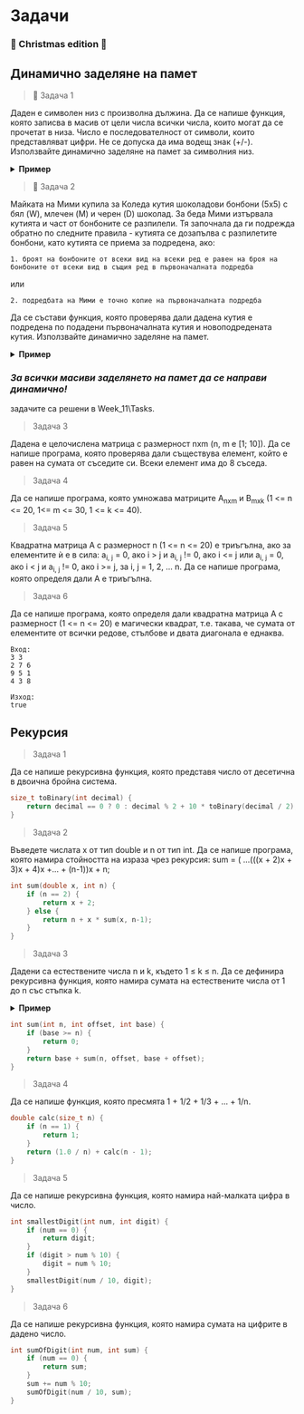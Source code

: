# Задачи 
### :christmas_tree: Christmas edition :gift:

## Динамично заделяне на памет

> :cookie: Задача 1 

Даден е символен низ с произволна дължина. Да се напише функция, която записва в масив от цели числа всички числа, които могат да се прочетат
в низа. Число е последователност от символи, които представляват цифри. Не се допуска да има водещ знак (+/-). Използвайте динамично заделяне на памет за символния низ.
<details>
<summary>
<b>Пример</b>
</summary>


```
Вход: "Рецепта за джинджифилови коледни бисквитки: 500гр. брашно, 125гр. масло, 10гр. хлебна сода, 10гр. канела, 1 яйце, 150гр. мед, 20гр. джинджифил. Продуктите се смесват, оформят се бисквитки и се пекат на загрята фурна на 180 градуса за 7-8 минути."
Резултат: масив с елементи [500, 125, 10, 10, 1, 150, 20, 180, 7, 8].
```

</details>



> :candy: Задача 2

Майката на Мими купила за Коледа кутия шоколадови бонбони (5х5) с бял (W), млечен (M) и черен (D) шоколад. За беда Мими изтървала кутията и част от бонбоните се разпилели. Тя започнала да ги подрежда обратно по следните правила - кутията се дозапълва с разпилетите бонбони, като кутията се приема за подредена, ако:

	1. броят на бонбоните от всеки вид на всеки ред е равен на броя на бонбоните от всеки вид в същия ред в първоначалната подредба

или

	2. подредбата на Мими е точно копие на първоначалната подредба

Да се състави функция, която проверява дали дадена кутия е подредена по подадени първоначалната кутия и новоподредената кутия. Използвайте динамично заделяне на памет.
<details>
<summary>
<b>Пример</b>
</summary>


```
Вход 1: 
W W D M W
D W M W D
M D W D W
M M M D M
M D W W W

D W M W W
D D M W W
M W W D D
M M M M D
W W W D M

Изход 1:
Box is fixed.

Вход 2:
W W D M M
D W M W D
M D W D W
M M M D M
M D W W W

D W M W W
D D M W W
M W W D D
M M M M D
W W W D M

Изход 2:
Box is not fixed. 
```

</details>

### *За всички масиви заделянето на памет да се направи динамично!*
задачите са решени в Week_11\Tasks.
> Задача 3

Дадена е целочислена матрица с размерност nxm (n, m e [1; 10]). Да се напише програма, която проверява дали съществува елемент, който е равен на сумата от съседите си. Всеки елемент има до 8 съседа.


> Задача 4

Да се напише програма, която умножава матриците A<sub>nxm</sub> и B<sub>mxk</sub> (1 <= n <= 20, 1<= m <= 30, 1 <= k <= 40).

> Задача 5

Квадратна матрица A с размерност n (1 <= n <= 20) е триъгълна, ако за елементите ѝ е в сила: a<sub>i, j</sub> = 0, ако i > j и a<sub>i, j</sub> != 0, ако i <= j или a<sub>i, j</sub> = 0, ако i < j и a<sub>i, j</sub> != 0, ако i >= j, за i, j = 1, 2, ... n. Да се напише програма, която определя дали А е триъгълна.

> Задача 6

Да се напише програма, която определя дали квадратна матрица A с размерност (1 <= n <= 20) е магически квадрат, т.е. такава, че сумата от елементите от всички редове, стълбове и двата диагонала е еднаква.

    Вход:
    3 3
    2 7 6
    9 5 1
    4 3 8

    Изход:
    true

## Рекурсия 

> Задача 1

Да се напише рекурсивна функция, която представя число от десетична в двоична бройна система.

```cpp
size_t toBinary(int decimal) {
    return decimal == 0 ? 0 : decimal % 2 + 10 * toBinary(decimal / 2);
}
```

> Задача 2

Въведете числата x от тип double и n от тип int. Да се напише програма, която намира стойността на израза чрез рекурсия:
sum = ( ...(((x + 2)x + 3)x + 4)x +... + (n-1))x + n;

```cpp
int sum(double x, int n) {
    if (n == 2) {
        return x + 2;
    } else {
        return n + x * sum(x, n-1);
    }
}
```

> Задача 3

Дадени са естествените числа n и k, където 1 ≤ k ≤ n. Да се дефинира рекурсивна функция, която намира сумата на естествените числа от 1 до n със стъпка k. 

<details>
<summary>
<b>Пример</b>
</summary>


```
при n = 15 и k = 3: 1 + 4 + 7 + 10 + 13 = 35
```

</details>

```cpp
int sum(int n, int offset, int base) {
    if (base >= n) {
        return 0;
    }
    return base + sum(n, offset, base + offset);
}
```

> Задача 4

Да се напише функция, която пресмята 1 + 1/2 + 1/3 + ... + 1/n.

```cpp
double calc(size_t n) {
    if (n == 1) {
        return 1;
    }
    return (1.0 / n) + calc(n - 1);
}
```

> Задача 5

Да се напише рекурсивна функция, която намира най-малката цифра в число.

```cpp
int smallestDigit(int num, int digit) {
    if (num == 0) {
        return digit;
    }
    if (digit > num % 10) {
        digit = num % 10;
    }
    smallestDigit(num / 10, digit);
}
```

> Задача 6

Да се напише рекурсивна функция, която намира сумата на цифрите в дадено число.

```cpp
int sumOfDigit(int num, int sum) {
    if (num == 0) {
        return sum;
    }
    sum += num % 10;
    sumOfDigit(num / 10, sum);
}
```